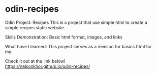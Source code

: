 # odin-recipes
Odin Project: Recipes
This is a project that use simple html to create a simple recipes static website. 

Skills Demonstration:
Basic html format, images, and links

What have I learned:
This project serves as a revision for basics html for me.

Check it out at the link below!  
https://nelsonkhor.github.io/odin-recipes/
